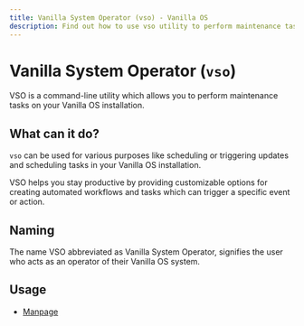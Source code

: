 ```yaml
---
title: Vanilla System Operator (vso) - Vanilla OS
description: Find out how to use vso utility to perform maintenance tasks on Vanilla OS.
---
```


# Vanilla System Operator (`vso`)

VSO is a command-line utility which allows you to perform maintenance tasks on your Vanilla OS installation.

## What can it do?

`vso` can be used for various purposes like scheduling or triggering updates and scheduling tasks in your Vanilla OS installation.

VSO helps you stay productive by providing customizable options for creating automated workflows and tasks which can trigger a specific event or action.

## Naming

The name VSO abbreviated as Vanilla System Operator, signifies the user who acts as an operator of their Vanilla OS system.

## Usage

- [Manpage](/docs/vso/manpage)
